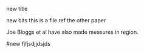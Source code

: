 new title

new bits 	this is  a file 
ref the other paper


Joe Bloggs et al have also made measures in region.


#new
fjfjsdjjdsjds
